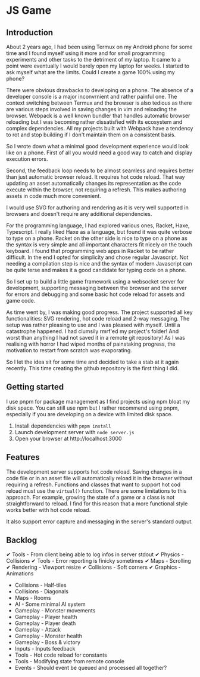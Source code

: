 # JS Game

## Introduction

About 2 years ago, I had been using Termux on my Android phone for some time and I found myself using it more and for small programming experiments and other tasks to the detriment of my laptop. It came to a point were eventually I would barely open my laptop for weeks. I started to ask myself what are the limits. Could I create a game 100% using my phone?

There were obvious drawbacks to developing on a phone. The absence of a developer console is a major inconvrnient and rather painful one. The context switching between Termux and the browser is also tedious as there are various steps involved in saving changes in vim and reloading the browser. Webpack is a well known bundler that handles automatic browser reloading but I was becoming rather dissatisfied with its ecosystem and complex dependencies. All my projects built with Webpack have a tendency to rot and stop building if I don't maintain them on a consistent basis.

So I wrote down what a minimal good development experience would look like on a phone. First of all you would need a good way to catch and display execution errors. 

Second, the feedback loop needs to be almost seamless and requires better than just automatic browser reload. It requires hot code reload. That way updating an asset automatically changes its representation as the code execute within the browser, not requiring a refresh. This makes authoring assets in code much more convenient.

I would use SVG for authoring and rendering as it is very well supported in browsers and doesn't require any additional dependencies.

For the programming language, I had explored various ones, Racket, Haxe, Typescript. I really liked Haxe as a language, but found it was quite verbose to type on a phone. Racket on the other side is nice to type on a phone as the syntax is very simple and all important characters fit nicely on the touch keyboard. I found that programming web apps in Racket to be rather difficult. In the end I opted for simplicity and chose regular Javascript. Not needing a compilation step is nice and the syntax of modern Javascript can be quite terse and makes it a good candidate for typing code on a phone.

So I set up to build a little game framework using a websocket server for development, supporting messaging between the browser and the server for errors and debugging and some basic hot code reload for assets and game code. 

As time went by, I was making good progress. The project supported all key functionalities: SVG rendering, hot code reload and 2-way messaging. The setup was rather pleasing to use and I was pleased with myself. Until a catastrophe happened. I had clumsily rmrf'ed my project's folder! And worst than anything I had not saved it in a remote git repository! As I was realising with horror I had wiped months of painstaking progress, the motivation to restart from scratch was evaporating.

So I let the idea sit for some time and decided to take a stab at it again recently. This time creating the github repository is the first thing I did.

## Getting started

I use pnpm for package management as I find projects using npm bloat my disk space. You can still use npm but I rather recommend using pnpm, especially if you are developing on a device with limited disk space.

1. Install dependencies with `pnpm install`
2. Launch development server with `node server.js`
3. Open your browser at http://localhost:3000

## Features

The development server supports hot code reload. Saving changes in a code file or in an asset file will automatically reload it in the browser without requiring a refresh. Functions and classes that want to support hot cod reload must use the `virtual()` function. There are some limitations to this approach. For example, growing the state of a game or a class is not straightforward to reload. I find for this reason that a more functional style works better with hot code reload.

It also support error capture and messaging in the server's standard output.

## Backlog

✔ Tools - From client being able to log infos in server stdout
✔ Physics - Collisions
✔ Tools - Error reporting is finicky sometimes
✔ Maps - Scrolling
✔ Rendering - Viewport resize
✔ Collisions - Soft corners
✔ Graphics - Animations
- Collisions - Half-tiles
- Collisions - Diagonals
- Maps - Rooms
- AI - Some minimal AI system
- Gameplay - Monster movements
- Gameplay - Player health
- Gameplay - Player death
- Gameplay - Attack
- Gameplay - Monster health
- Gameplay - Boss & victory
- Inputs - Inputs feedback
- Tools - Hot code reload for constants
- Tools - Modifying state from remote console
- Events - Should event be queued and processed all together?

